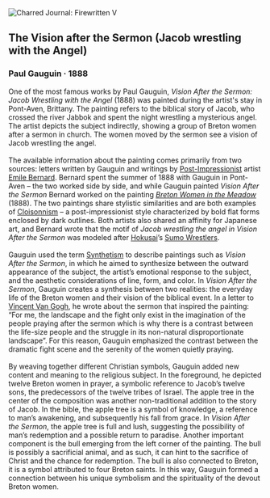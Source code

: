<div class="artwork-of-the-day">
  <div class="container">
    <div class="img-wrapper">
      <img
        src="https://uploads2.wikiart.org/images/paul-gauguin/the-vision-after-the-sermon-jacob-wrestling-with-the-angel-1888.jpg!Large.jpg"
        alt="Charred Journal: Firewritten V" />
    </div>
    <div class="artwork-detail">
      <div class="artwork-origin"> 
        <h2 class="artwork-name">The Vision after the Sermon (Jacob wrestling with the Angel)</h2>
        <h3 class="artist">
          Paul Gauguin
                    ·  1888
        </h3>
      </div>
      <p class="description">
        <span class="artwork-description-text ng-binding" ng-bind-html="viewModel.ArtworkOfTheDay.Description | unsafe">One of the most famous works by Paul Gauguin, <i>Vision After the Sermon: Jacob Wrestling with the Angel</i> (1888) was painted during the artist's stay in Pont-Aven, Brittany. The painting refers to the biblical story of Jacob, who crossed the river Jabbok and spent the night wrestling a mysterious angel. The artist depicts the subject indirectly, showing a group of Breton women after a sermon in church. The women moved by the sermon see a vision of Jacob wrestling the angel.<br><br>The available information about the painting comes primarily from two sources: letters written by Gauguin and writings by <a target="_blank" href="https://www.wikiart.org/en/artists-by-art-movement/post-impressionism">Post-Impressionist</a> artist <a target="_blank" href="https://www.wikiart.org/en/emile-bernard">Emile Bernard</a>. Bernard spent the summer of 1888 with Gauguin in Pont-Aven – the two worked side by side, and while Gauguin painted <i>Vision After the Sermon</i> Bernard worked on the painting <a target="_blank" href="https://www.wikiart.org/en/emile-bernard/breton-women-in-the-meadow-1888"><i>Breton Women in the Meadow</i></a> (1888). The two paintings share stylistic similarities and are both examples of <a target="_blank" href="https://www.wikiart.org/en/paintings-by-style/cloisonnism">Cloisonnism</a> – a post-impressionist style characterized by bold flat forms enclosed by dark outlines. Both artists also shared an affinity for Japanese art, and Bernard wrote that the motif of <i>Jacob wrestling the angel in Vision After the Sermon</i> was modeled after <a target="_blank" href="https://www.wikiart.org/en/katsushika-hokusai">Hokusai</a>’s <a target="_blank" href="https://www.wikiart.org/en/katsushika-hokusai/all-works#!#filterName:Theme_sumo-wrestlers,resultType:masonry">Sumo Wrestlers</a>.<br><br>Gauguin used the term <a target="_blank" href="https://www.wikiart.org/en/paintings-by-style/synthetism">Synthetism</a> to describe paintings such as <i>Vision After the Sermon</i>, in which he aimed to synthesize between the outward appearance of the subject, the artist’s emotional response to the subject, and the aesthetic considerations of line, form, and color. In <i>Vision After the Sermon</i>, Gauguin creates a synthesis between two realities: the everyday life of the Breton women and their vision of the biblical event. In a letter to <a target="_blank" href="https://www.wikiart.org/en/vincent-van-gogh">Vincent Van Gogh</a>, he wrote about the sermon that inspired the painting: “For me, the landscape and the fight only exist in the imagination of the people praying after the sermon which is why there is a contrast between the life-size people and the struggle in its non-natural disproportionate landscape”. For this reason, Gauguin emphasized the contrast between the dramatic fight scene and the serenity of the women quietly praying.<br><br>By weaving together different Christian symbols, Gauguin added new content and meaning to the religious subject. In the foreground, he depicted twelve Breton women in prayer, a symbolic reference to Jacob’s twelve sons, the predecessors of the twelve tribes of Israel. The apple tree in the center of the composition was another non-traditional addition to the story of Jacob. In the bible, the apple tree is a symbol of knowledge, a reference to man’s awakening, and subsequently his fall from grace. In <i>Vision After the Sermon</i>, the apple tree is full and lush, suggesting the possibility of man’s redemption and a possible return to paradise. Another important component is the bull emerging from the left corner of the painting. The bull is possibly a sacrificial animal, and as such, it can hint to the sacrifice of Christ and the chance for redemption. The bull is also connected to Breton, it is a symbol attributed to four Breton saints. In this way, Gauguin formed a connection between his unique symbolism and the spirituality of the devout Breton women.</span>
                        <div class="text-shadow-container" ng-show="showShadow" style=""></div>
      </p>
    </div>
  </div>

</div>
